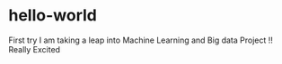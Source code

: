 # hello-world
First try
I am taking a leap into Machine Learning and Big data Project !! Really Excited
